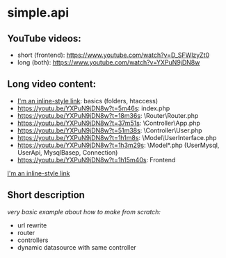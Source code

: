 # simple.api

## YouTube videos: 
* short (frontend): https://www.youtube.com/watch?v=D_SFWlzyZt0
* long (both): https://www.youtube.com/watch?v=YXPuN9jDN8w

## Long video content:
* [I'm an inline-style link](https://youtu.be/YXPuN9jDN8w?t=1s): basics (folders, htaccess)
* https://youtu.be/YXPuN9jDN8w?t=5m46s: index.php
* https://youtu.be/YXPuN9jDN8w?t=18m36s: \Router\Router.php
* https://youtu.be/YXPuN9jDN8w?t=37m51s: \Controller\App.php
* https://youtu.be/YXPuN9jDN8w?t=51m38s: \Controller\User.php
* https://youtu.be/YXPuN9jDN8w?t=1h1m8s: \Model\UserInterface.php
* https://youtu.be/YXPuN9jDN8w?t=1h3m29s: \Model\*.php (UserMysql, UserApi, MysqlBasep, Connection)
* https://youtu.be/YXPuN9jDN8w?t=1h15m40s: Frontend

[I'm an inline-style link](https://www.google.com)

## Short description

*very basic example about how to make from scratch:*

* url rewrite
* router
* controllers
* dynamic datasource with same controller
